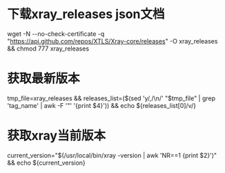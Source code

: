 # 下载xray_releases  json文档

wget -N --no-check-certificate -q "https://api.github.com/repos/XTLS/Xray-core/releases" -O xray_releases  && chmod  777 xray_releases

# 获取最新版本

tmp_file=xray_releases && releases_list=($(sed 'y/,/\n/' "$tmp_file" | grep 'tag_name' | awk -F '"' '{print $4}')) && echo  ${releases_list[0]/v/}

# 获取xray当前版本

current_version="$(/usr/local/bin/xray -version | awk 'NR==1 {print $2}')" && echo ${current_version}

